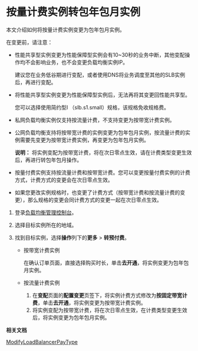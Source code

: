 # 按量计费实例转包年包月实例

本文介绍如何将按量计费实例变更为包年包月实例。

在变更前，请注意：

-   性能共享型实例变更为性能保障型实例会有10~30秒的业务中断，其他变配操作均不会影响业务，也不会变更负载均衡实例IP。

    建议您在业务低谷期进行变配，或者使用DNS将业务调度至其他的SLB实例后，再进行变配。

-   将性能共享型实例变更为性能保障型实例后，无法再将其变更回性能共享型。

    您可以选择使用简约型I （slb.s1.small）规格，该规格免收规格费。

-   私网负载均衡实例仅支持按流量计费，不支持变更为按带宽计费实例。
-   公网负载均衡支持将按带宽计费的实例变更为包年包月实例，按流量计费的实例需要先变更为按带宽计费实例，再变更为包年包月实例。

    **说明：** 将实例变配为按带宽计费，将在次日零点生效，请在计费类型变更生效后，再进行转包年包月操作。

-   按量付费实例支持按流量计费和按带宽计费。您可以变更按量付费实例的计费方式，计费方式的变更会在次日零点生效。
-   如果您更改实例规格时，也变更了计费方式（按带宽计费和按流量计费的变更），那么规格的变更会同计费方式的变更一起在次日零点生效。

1.  登录[负载均衡管理控制台](https://slb.console.aliyun.com/slb)。

2.  选择目标实例所在的地域。

3.  找到目标实例，选择**操作**列下的**更多** \> **转预付费**。

    -   按带宽计费实例

        在确认订单页面，直接选择购买时长，单击**去开通**，将实例变更为包年包月实例。

    -   按流量计费实例
        1.  在**变配**页面的**配置变更**页签下，将实例计费方式修改为**按固定带宽计费**，单击**去开通**，将实例变更为按带宽计费实例。
        2.  将实例变配为按带宽计费，将在次日零点生效，在计费类型变更生效后，将实例变更为包年包月实例。

**相关文档**  


[ModifyLoadBalancerPayType](/cn.zh-CN/CLB开发指南/API参考/负载均衡实例/ModifyLoadBalancerPayType.md)

